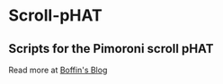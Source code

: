 # Scroll-pHAT

## Scripts for the Pimoroni scroll pHAT

Read more at [Boffin's Blog](https://boffinthetinkerer.github.io/)
